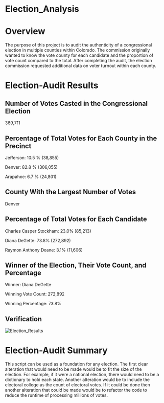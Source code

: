 # Election_Analysis

# Overview

The purpose of this project is to audit the authenticity of a congressional election in multiple counties within Colorado. The commission originally wanted to know the vote county for each candidate and the proportion of vote count compared to the total. After completing the audit, the election commission requested additional data on voter turnout within each county.

# Election-Audit Results 

## Number of Votes Casted in the Congressional Election
369,711
## Percentage of Total Votes for Each County in the Precinct
Jefferson: 10.5 % (38,855)

Denver: 82.8 % (306,055)

Arapahoe: 6.7 % (24,801)
## County With the Largest Number of Votes
Denver
## Percentage of Total Votes for Each Candidate
Charles Casper Stockham: 23.0% (85,213)

Diana DeGette: 73.8% (272,892)

Raymon Anthony Doane: 3.1% (11,606)
## Winner of the Election, Their Vote Count, and Percentage

Winner: Diana DeGette

Winning Vote Count: 272,892

Winning Percentage: 73.8%
## Verification 

![Election_Results](https://user-images.githubusercontent.com/87910875/133146689-457a08e5-44a3-446f-a03f-dd46cf292175.png)

# Election-Audit Summary
This script can be used as a foundation for any election. The first clear alteration that would need to be made would be to fit the size of the election. For example, if it were a national election, there would need to be a dictionary to hold each state. Another alteration would be to include the electoral college as the count of electoral votes. If it could be done then another alteration that could be made would be to refactor the code to reduce the runtime of processing millions of votes. 
